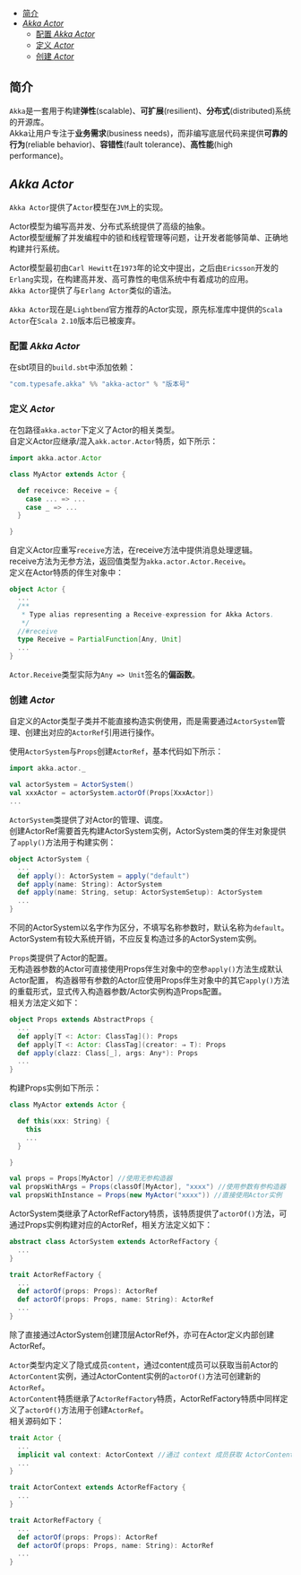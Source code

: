 <!-- TOC -->

- [简介](#简介)
- [*Akka Actor*](#akka-actor)
	- [配置 *Akka Actor*](#配置-akka-actor)
	- [定义 *Actor*](#定义-actor)
	- [创建 *Actor*](#创建-actor)

<!-- /TOC -->



## 简介
`Akka`是一套用于构建**弹性**(scalable)、**可扩展**(resilient)、**分布式**(distributed)系统的开源库。  
Akka让用户专注于**业务需求**(business needs)，而非编写底层代码来提供**可靠的行为**(reliable behavior)、**容错性**(fault tolerance)、**高性能**(high performance)。



## *Akka Actor*
`Akka Actor`提供了`Actor`模型在`JVM`上的实现。

Actor模型为编写高并发、分布式系统提供了高级的抽象。  
Actor模型缓解了并发编程中的锁和线程管理等问题，让开发者能够简单、正确地构建并行系统。

Actor模型最初由`Carl Hewitt`在`1973`年的论文中提出，之后由`Ericsson`开发的`Erlang`实现，在构建高并发、高可靠性的电信系统中有着成功的应用。  
`Akka Actor`提供了与`Erlang Actor`类似的语法。

`Akka Actor`现在是`Lightbend`官方推荐的Actor实现，原先标准库中提供的`Scala Actor`在`Scala 2.10`版本后已被废弃。

### 配置 *Akka Actor*
在sbt项目的`build.sbt`中添加依赖：

```scala
"com.typesafe.akka" %% "akka-actor" % "版本号"
```

### 定义 *Actor*
在包路径`akka.actor`下定义了Actor的相关类型。  
自定义Actor应继承/混入`akk.actor.Actor`特质，如下所示：

```scala
import akka.actor.Actor

class MyActor extends Actor {

  def receivce: Receive = {
    case ... => ...
    case _ => ...
  }

}
```

自定义Actor应重写`receive`方法，在receive方法中提供消息处理逻辑。  
receive方法为无参方法，返回值类型为`akka.actor.Actor.Receive`。  
定义在Actor特质的伴生对象中：

```scala
object Actor {
  ...
  /**
   * Type alias representing a Receive-expression for Akka Actors.
   */
  //#receive
  type Receive = PartialFunction[Any, Unit]
  ...
}
```

`Actor.Receive`类型实际为`Any => Unit`签名的**偏函数**。

### 创建 *Actor*
自定义的Actor类型子类并不能直接构造实例使用，而是需要通过`ActorSystem`管理、创建出对应的`ActorRef`引用进行操作。

使用`ActorSystem`与`Props`创建`ActorRef`，基本代码如下所示：

```scala
import akka.actor._

val actorSystem = ActorSystem()
val xxxActor = actorSystem.actorOf(Props[XxxActor])
...
```

`ActorSystem`类提供了对Actor的管理、调度。  
创建ActorRef需要首先构建ActorSystem实例，ActorSystem类的伴生对象提供了`apply()`方法用于构建实例：

```scala
object ActorSystem {
  ...
  def apply(): ActorSystem = apply("default")
  def apply(name: String): ActorSystem
  def apply(name: String, setup: ActorSystemSetup): ActorSystem
  ...
}
```

不同的ActorSystem以名字作为区分，不填写名称参数时，默认名称为`default`。  
ActorSystem有较大系统开销，不应反复构造过多的ActorSystem实例。

`Props`类提供了Actor的配置。  
无构造器参数的Actor可直接使用Props伴生对象中的空参`apply()`方法生成默认Actor配置，
构造器带有参数的Actor应使用Props伴生对象中的其它`apply()`方法的重载形式，显式传入构造器参数/Actor实例构造Props配置。  
相关方法定义如下：

```scala
object Props extends AbstractProps {
  ...
  def apply[T <: Actor: ClassTag](): Props
  def apply[T <: Actor: ClassTag](creator: ⇒ T): Props
  def apply(clazz: Class[_], args: Any*): Props
  ...
}
```

构建Props实例如下所示：

```scala
class MyActor extends Actor {

  def this(xxx: String) {
    this
    ...
  }

}

val props = Props[MyActor] //使用无参构造器
val propsWithArgs = Props(classOf[MyActor], "xxxx") //使用参数有参构造器
val propsWithInstance = Props(new MyActor("xxxx")) //直接使用Actor实例
```

ActorSystem类继承了ActorRefFactory特质，该特质提供了`actorOf()`方法，可通过Props实例构建对应的ActorRef，相关方法定义如下：

```scala
abstract class ActorSystem extends ActorRefFactory {
  ...
}

trait ActorRefFactory {
  ...
  def actorOf(props: Props): ActorRef
  def actorOf(props: Props, name: String): ActorRef
  ...
}
```

除了直接通过ActorSystem创建顶层ActorRef外，亦可在Actor定义内部创建ActorRef。

`Actor`类型内定义了隐式成员`content`，通过content成员可以获取当前Actor的`ActorContent`实例，通过ActorContent实例的`actorOf()`方法可创建新的`ActorRef`。  
`ActorContent`特质继承了`ActorRefFactory`特质，ActorRefFactory特质中同样定义了`actorOf()`方法用于创建`ActorRef`。  
相关源码如下：

```scala
trait Actor {
  ...
  implicit val context: ActorContext //通过 context 成员获取 ActorContent 实例
  ...
}

trait ActorContext extends ActorRefFactory {
  ...
}

trait ActorRefFactory {
  ...
  def actorOf(props: Props): ActorRef
  def actorOf(props: Props, name: String): ActorRef
  ...
}
```
